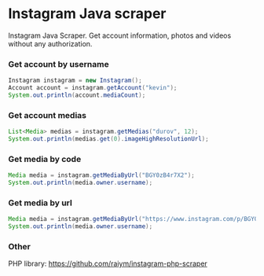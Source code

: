 Instagram Java scraper
======================

Instagram Java Scraper. Get account information, photos and videos without any authorization.

 
### Get account by username
```java
Instagram instagram = new Instagram();
Account account = instagram.getAccount("kevin");
System.out.println(account.mediaCount);
```

### Get account medias
```java
List<Media> medias = instagram.getMedias("durov", 12);
System.out.println(medias.get(0).imageHighResolutionUrl);
```

### Get media by code
```java
Media media = instagram.getMediaByUrl("BGY0zB4r7X2");
System.out.println(media.owner.username);
```

### Get media by url
```java
Media media = instagram.getMediaByUrl("https://www.instagram.com/p/BGY0zB4r7X2/");
System.out.println(media.owner.username);
```

### Other
PHP library: https://github.com/raiym/instagram-php-scraper
